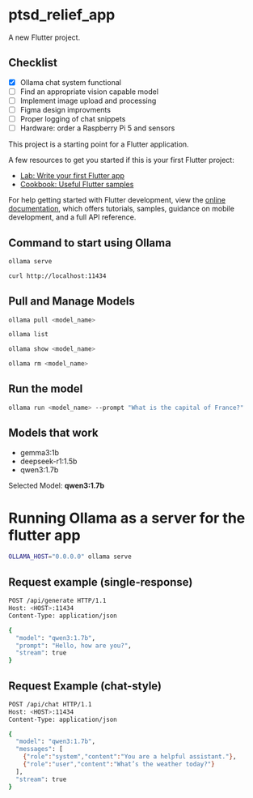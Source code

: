 # ptsd_relief_app

A new Flutter project.

## Checklist
- [x] Ollama chat system functional
- [ ] Find an appropriate vision capable model
- [ ] Implement image upload and processing
- [ ] Figma design improvments
- [ ] Proper logging of chat snippets
- [ ] Hardware: order a Raspberry Pi 5 and sensors

This project is a starting point for a Flutter application.

A few resources to get you started if this is your first Flutter project:

- [Lab: Write your first Flutter app](https://docs.flutter.dev/get-started/codelab)
- [Cookbook: Useful Flutter samples](https://docs.flutter.dev/cookbook)

For help getting started with Flutter development, view the
[online documentation](https://docs.flutter.dev/), which offers tutorials,
samples, guidance on mobile development, and a full API reference.

## Command to start using Ollama
```bash
ollama serve
```
```bash
curl http://localhost:11434
```

## Pull and Manage Models
```bash
ollama pull <model_name>
```
```bash
ollama list
```
```bash
ollama show <model_name>
```
```bash
ollama rm <model_name>
```

## Run the model
```bash
ollama run <model_name> --prompt "What is the capital of France?"
```


## Models that work
- gemma3:1b
- deepseek-r1:1.5b
- qwen3:1.7b

Selected Model: **qwen3:1.7b**


# Running Ollama as a server for the flutter app
```bash
OLLAMA_HOST="0.0.0.0" ollama serve
```

## Request example (single-response)
```bash
POST /api/generate HTTP/1.1
Host: <HOST>:11434
Content-Type: application/json

{
  "model": "qwen3:1.7b",
  "prompt": "Hello, how are you?",
  "stream": true
}
```

## Request Example (chat-style)
```bash
POST /api/chat HTTP/1.1
Host: <HOST>:11434
Content-Type: application/json

{
  "model": "qwen3:1.7b",
  "messages": [
    {"role":"system","content":"You are a helpful assistant."},
    {"role":"user","content":"What’s the weather today?"}
  ],
  "stream": true
}
```
